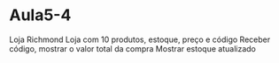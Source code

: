 # Aula5-4
Loja Richmond
Loja com 10 produtos, estoque, preço e código
Receber código, mostrar o valor total da compra
Mostrar estoque atualizado
